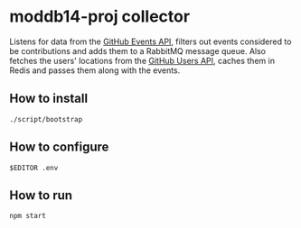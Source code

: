 # moddb14-proj collector

Listens for data from the [GitHub Events API][GitHubEventAPI], filters out
events considered to be contributions and adds them to a RabbitMQ message queue.
Also fetches the users' locations from the [GitHub Users API][GitHubUsersAPI],
caches them in Redis and passes them along with the events.

[GitHubEventAPI]: https://developer.github.com/v3/activity/events/
[GitHubUsersAPI]: https://developer.github.com/v3/users/

## How to install

    ./script/bootstrap

## How to configure

    $EDITOR .env

## How to run

    npm start

